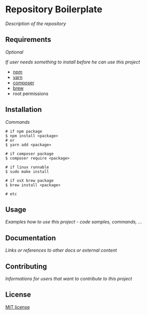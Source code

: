 # Repository Boilerplate

*Description of the repository*

## Requirements

*Optional*

*If user needs something to install before he can use this project*

* [npm](https://www.npmjs.com/)
* [yarn](https://yarnpkg.com/en/)
* [composer](https://getcomposer.org/)
* [brew](https://brew.sh/)
* root permissions

## Installation

*Commands*

```
# if npm package
$ npm install <package>
# or
$ yarn add <package>

# if composer package
$ composer require <package>

# if linux runnable
$ sudo make install

# if osX brew package
$ brew install <package>

# etc
```

## Usage

*Examples how to use this project - code samples, commands, ...*

## Documentation

*Links or references to other docs or external content*

## Contributing

*Informations for users that want to contribute to this project*

## License

[MIT license](./LICENSE)
